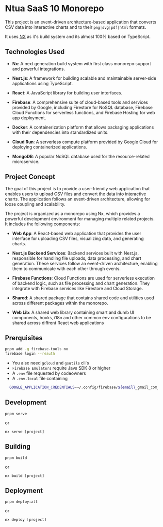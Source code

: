 # Ntua SaaS 10 Monorepo

This project is an event-driven architecture-based application that converts CSV data into interactive charts and to their `png|svg|pdf|html` formats.

It uses [NX](https://nx.dev/) as it's build system and its almost 100% based on TypeScript.

## Technologies Used

- **Nx**: A next generation build system with first class monorepo support and powerful integrations.

- **Nest.js**: A framework for building scalable and maintainable server-side applications using TypeScript.

- **React**: A JavaScript library for building user interfaces.

- **Firebase**: A comprehensive suite of cloud-based tools and services provided by Google, including Firestore for NoSQL database, Firebase Cloud Functions for serverless functions, and Firebase Hosting for web app deployment.

- **Docker**: A containerization platform that allows packaging applications with their dependencies into standardized units.

- **Cloud Run**: A serverless compute platform provided by Google Cloud for deploying containerized applications.

- **MongoDB**: A popular NoSQL database used for the resource-related microservice.

## Project Concept

The goal of this project is to provide a user-friendly web application that enables users to upload CSV files and convert the data into interactive charts. The application follows an event-driven architecture, allowing for loose coupling and scalability.

The project is organized as a monorepo using Nx, which provides a powerful development environment for managing multiple related projects. It includes the following components:

- **Web App**: A React-based web application that provides the user interface for uploading CSV files, visualizing data, and generating charts.

- **Nest.js Backend Services**: Backend services built with Nest.js, responsible for handling file uploads, data processing, and chart generation. These services follow an event-driven architecture, enabling them to communicate with each other through events.

- **Firebase Functions**: Cloud Functions are used for serverless execution of backend logic, such as file processing and chart generation. They integrate with Firebase services like Firestore and Cloud Storage.

- **Shared**: A shared package that contains shared code and utilities used across different packages within the monorepo.

- **Web Lib**: A shared web library containing smart and dumb UI components, hooks, i18n and other common env configurations to be shared across diffrent React web applications

## Prerquisites

```sh
pnpm add -g firebase-tools nx
firebase login --reauth
```

- You also need `gcloud` and `gsutils` cli's
- `Firebase Emulators` require Java SDK 8 or higher
- A `.env` file requested by codeowners
- A `.env.local` file containing

```sh
  GOOGLE_APPLICATION_CREDENTIALS=~/.config/firebase/${email}_gmail_com_application_default_credentials.json
```

## Development

`pnpm serve`

or

`nx serve [project]`

## Building

`pnpm build`

or

`nx build [project]`

## Deployment

`pnpm deploy:all`

or

`nx deploy [project]`
